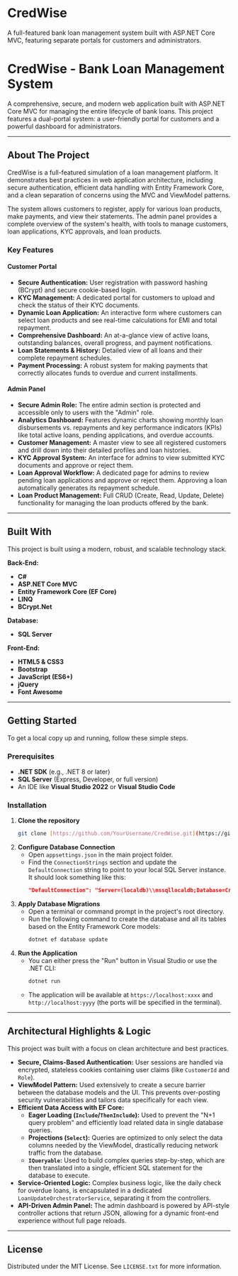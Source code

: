 # CredWise
A full-featured bank loan management system built with ASP.NET Core MVC, featuring separate portals for customers and administrators.

# CredWise - Bank Loan Management System

A comprehensive, secure, and modern web application built with ASP.NET Core MVC for managing the entire lifecycle of bank loans. This project features a dual-portal system: a user-friendly portal for customers and a powerful dashboard for administrators.

---

## About The Project

CredWise is a full-featured simulation of a loan management platform. It demonstrates best practices in web application architecture, including secure authentication, efficient data handling with Entity Framework Core, and a clean separation of concerns using the MVC and ViewModel patterns.

The system allows customers to register, apply for various loan products, make payments, and view their statements. The admin panel provides a complete overview of the system's health, with tools to manage customers, loan applications, KYC approvals, and loan products.

### Key Features

#### Customer Portal
* **Secure Authentication:** User registration with password hashing (BCrypt) and secure cookie-based login.
* **KYC Management:** A dedicated portal for customers to upload and check the status of their KYC documents.
* **Dynamic Loan Application:** An interactive form where customers can select loan products and see real-time calculations for EMI and total repayment.
* **Comprehensive Dashboard:** An at-a-glance view of active loans, outstanding balances, overall progress, and payment notifications.
* **Loan Statements & History:** Detailed view of all loans and their complete repayment schedules.
* **Payment Processing:** A robust system for making payments that correctly allocates funds to overdue and current installments.

#### Admin Panel
* **Secure Admin Role:** The entire admin section is protected and accessible only to users with the "Admin" role.
* **Analytics Dashboard:** Features dynamic charts showing monthly loan disbursements vs. repayments and key performance indicators (KPIs) like total active loans, pending applications, and overdue accounts.
* **Customer Management:** A master view to see all registered customers and drill down into their detailed profiles and loan histories.
* **KYC Approval System:** An interface for admins to view submitted KYC documents and approve or reject them.
* **Loan Approval Workflow:** A dedicated page for admins to review pending loan applications and approve or reject them. Approving a loan automatically generates its repayment schedule.
* **Loan Product Management:** Full CRUD (Create, Read, Update, Delete) functionality for managing the loan products offered by the bank.

---

## Built With

This project is built using a modern, robust, and scalable technology stack.

**Back-End:**
* **C#**
* **ASP.NET Core MVC**
* **Entity Framework Core (EF Core)**
* **LINQ**
* **BCrypt.Net**

**Database:**
* **SQL Server**

**Front-End:**
* **HTML5 & CSS3**
* **Bootstrap**
* **JavaScript (ES6+)**
* **jQuery**
* **Font Awesome**

---

## Getting Started

To get a local copy up and running, follow these simple steps.

### Prerequisites

* **.NET SDK** (e.g., .NET 8 or later)
* **SQL Server** (Express, Developer, or full version)
* An IDE like **Visual Studio 2022** or **Visual Studio Code**

### Installation

1.  **Clone the repository**
    ```sh
    git clone [https://github.com/YourUsername/CredWise.git](https://github.com/YourUsername/CredWise.git)
    ```
2.  **Configure Database Connection**
    * Open `appsettings.json` in the main project folder.
    * Find the `ConnectionStrings` section and update the `DefaultConnection` string to point to your local SQL Server instance. It should look something like this:
        ```json
        "DefaultConnection": "Server=(localdb)\\mssqllocaldb;Database=CredWiseDB;Trusted_Connection=True;MultipleActiveResultSets=true"
        ```
3.  **Apply Database Migrations**
    * Open a terminal or command prompt in the project's root directory.
    * Run the following command to create the database and all its tables based on the Entity Framework Core models:
        ```sh
        dotnet ef database update
        ```
4.  **Run the Application**
    * You can either press the "Run" button in Visual Studio or use the .NET CLI:
        ```sh
        dotnet run
        ```
    * The application will be available at `https://localhost:xxxx` and `http://localhost:yyyy` (the ports will be specified in the terminal).

---

## Architectural Highlights & Logic

This project was built with a focus on clean architecture and best practices.

* **Secure, Claims-Based Authentication:** User sessions are handled via encrypted, stateless cookies containing user claims (like `CustomerId` and `Role`).
* **ViewModel Pattern:** Used extensively to create a secure barrier between the database models and the UI. This prevents over-posting security vulnerabilities and tailors data specifically for each view.
* **Efficient Data Access with EF Core:**
    * **Eager Loading (`Include`/`ThenInclude`):** Used to prevent the "N+1 query problem" and efficiently load related data in single database queries.
    * **Projections (`Select`):** Queries are optimized to only select the data columns needed by the ViewModel, drastically reducing network traffic from the database.
    * **`IQueryable`:** Used to build complex queries step-by-step, which are then translated into a single, efficient SQL statement for the database to execute.
* **Service-Oriented Logic:** Complex business logic, like the daily check for overdue loans, is encapsulated in a dedicated `LoanUpdateOrchestratorService`, separating it from the controllers.
* **API-Driven Admin Panel:** The admin dashboard is powered by API-style controller actions that return JSON, allowing for a dynamic front-end experience without full page reloads.

---

## License

Distributed under the MIT License. See `LICENSE.txt` for more information.
